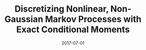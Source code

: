 ---
title: "Discretizing Nonlinear, Non-Gaussian Markov Processes with Exact Conditional Moments"
collection: publications
link: https://doi.org/10.3982/QE737
venue: "Quantitative Economics"
date: 2017-07-01
coauthor: "Leland E. Farmer"
wpurl: https://ssrn.com/abstract=2585859
code: https://github.com/alexisakira/discretization
excerpt: "👍(Numerical method, Finance) Approximate Markov processes by finite-state Markov chains using maximum entropy discretization of Tanaka & Toda ([2013](https://doi.org/10.1016/j.econlet.2012.12.020), [2015](https://doi.org/10.1137/140971269)); applications to solving asset pricing models."
---